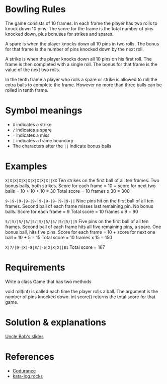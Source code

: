 # Bowling Rules
The game consists of 10 frames. In each frame the player has two rolls to knock down 10 pins. The score for the frame is the total number of pins knocked down, plus bonuses for strikes and spares.

A spare is when the player knocks down all 10 pins in two rolls. The bonus for that frame is the number of pins knocked down by the next roll.

A strike is when the player knocks down all 10 pins on his first roll. The frame is then completed with a single roll. The bonus for that frame is the value of the next two rolls.

In the tenth frame a player who rolls a spare or strike is allowed to roll the extra balls to complete the frame. However no more than three balls can be rolled in tenth frame.

# Symbol meanings
* `X` indicates a strike
* `/` indicates a spare
* `-` indicates a miss
* `|` indicates a frame boundary
* The characters after the `||` indicate bonus balls

# Examples
`X|X|X|X|X|X|X|X|X|X||XX` Ten strikes on the first ball of all ten frames. Two bonus balls, both strikes. Score for each frame = 10 + score for next two balls = 10 + 10 + 10 = 30 Total score = 10 frames x 30 = 300

`9-|9-|9-|9-|9-|9-|9-|9-|9-|9-||` Nine pins hit on the first ball of all ten frames. Second ball of each frame misses last remaining pin. No bonus balls. Score for each frame = 9 Total score = 10 frames x 9 = 90

`5/|5/|5/|5/|5/|5/|5/|5/|5/|5/||5` Five pins on the first ball of all ten frames. Second ball of each frame hits all five remaining pins, a spare. One bonus ball, hits five pins. Score for each frame = 10 + score for next one ball = 10 + 5 = 15 Total score = 10 frames x 15 = 150

`X|7/|9-|X|-8|8/|-6|X|X|X||81` Total score = 167

# Requirements
Write a class Game that has two methods

void roll(int) is called each time the player rolls a ball. The argument is the number of pins knocked down.
int score() returns the total score for that game.

# Solution & explanations

[Uncle Bob's slides](http://www.butunclebob.com/files/downloads/Bowling%20Game%20Kata.ppt)

# References

* [Codurance](https://www.codurance.com/katas/bowling)
* [kata-log.rocks](https://kata-log.rocks/bowling-game-kata)
